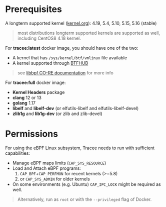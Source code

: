 # Prerequisites

A longterm supported kernel ([kernel.org](https://kernel.org)): 4.19, 5.4, 5.10, 5.15, 5.16 (stable)

> most distributions longterm supported kernels are supported as well,
> including CentOS8 4.18 kernel.

For **tracee:latest** docker image, you should have one of the two:

* A kernel that has `/sys/kernel/btf/vmlinux` file available
* A kernel supported through [BTFHUB]

> see [libbpf CO-RE documentation] for more info

For **tracee:full** docker image:

  * **Kernel Headers** package
  * **clang** 12 or 13
  * **golang** 1.17
  * **libelf** and **libelf-dev** (or elfutils-libelf and elfutils-libelf-devel)
  * **zlib1g** and **lib1g-dev** (or zlib and zlib-devel)

# Permissions

For using the eBPF Linux subsystem, Tracee needs to run with sufficient
capabilities:

* Manage eBPF maps limits (`CAP_SYS_RESOURCE`)
* Load and Attach eBPF programs:
    1. `CAP_BPF`+`CAP_PERFMON` for recent kernels (>=5.8)
    2. or `CAP_SYS_ADMIN` for older kernels
* On some environments (e.g. Ubuntu) `CAP_IPC_LOCK` might be required as well.

> Alternatively, run as `root` or with the `--privileged` flag of Docker.

[libbpf CO-RE documentation]: https://github.com/libbpf/libbpf#bpf-co-re-compile-once--run-everywhere
[BTFHUB]: https://github.com/aquasecurity/btfhub-archive
